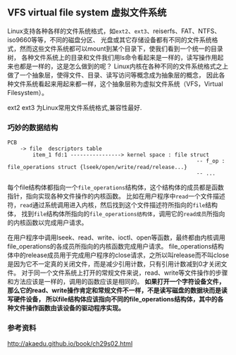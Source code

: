 ## VFS virtual file system 虚拟文件系统

Linux支持各种各样的文件系统格式，如`ext2`、`ext3`、reiserfs、FAT、NTFS、iso9660等等，不同的磁盘分区、
光盘或其它存储设备都有不同的文件系统格式，然而这些文件系统都可以mount到某个目录下，使我们看到一个统一的目录树，
各种文件系统上的目录和文件我们用ls命令看起来是一样的，读写操作用起来也都是一样的，这是怎么做到的呢？
Linux内核在各种不同的文件系统格式之上做了一个抽象层，使得文件、目录、读写访问等概念成为抽象层的概念，
因此各种文件系统看起来用起来都一样，这个抽象层称为虚拟文件系统（VFS，Virtual Filesystem）。

ext2 ext3 为Linux常用文件系统格式,兼容性最好.

### 巧妙的数据结构

    PCB
        -> file  descriptors table
            item_1 fd:1 ----------------> kernel space : file struct
                                                                -- f_op : file_operations struct {lseek/open/write/read/release...}   
                                                                -- ...   
                          
每个file结构体都指向一个`file_operations`结构体，这个结构体的成员都是函数指针，指向实现各种文件操作的内核函数。
比如在用户程序中`read`一个文件描述符，`read`通过系统调用进入内核，然后找到这个文件描述符所指向的`file`结构体，
找到`file`结构体所指向的`file_operations结构体`，调用它的`read成员`所指向的内核函数以完成用户请求。

在用户程序中调用lseek、read、write、ioctl、open等函数，最终都由内核调用file_operations的各成员所指向的内核函数完成用户请求。
file_operations结构体中的release成员用于完成用户程序的close请求，之所以叫release而不叫close是因为它不一定真的关闭文件，而是减少引用计数，只有引用计数减到0才关闭文件。
对于同一个文件系统上打开的常规文件来说，read、write等文件操作的步骤和方法应该是一样的，调用的函数应该是相同的。
**如果打开一个字符设备文件，那么它的read、write操作肯定和常规文件不一样，不是读写磁盘的数据块而是读写硬件设备，
所以file结构体应该指向不同的file_operations结构体，其中的各种文件操作函数由该设备的驱动程序实现。**                                        
          
          
### 参考资料

http://akaedu.github.io/book/ch29s02.html                                                  